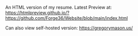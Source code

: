 An HTML version of my resume. Latest Preview at: https://htmlpreview.github.io/?https://github.com/Forge36/Website/blob/main/index.html

Can also view self-hosted version: https://gregorymason.us/

